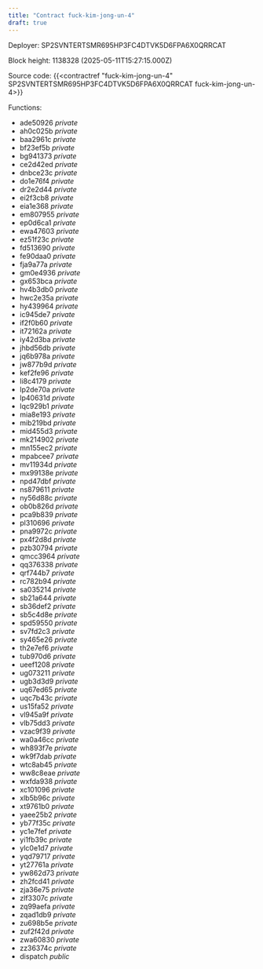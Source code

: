 ```yaml
---
title: "Contract fuck-kim-jong-un-4"
draft: true
---
```

Deployer: SP2SVNTERTSMR695HP3FC4DTVK5D6FPA6X0QRRCAT


 



Block height: 1138328 (2025-05-11T15:27:15.000Z)

Source code: {{<contractref "fuck-kim-jong-un-4" SP2SVNTERTSMR695HP3FC4DTVK5D6FPA6X0QRRCAT fuck-kim-jong-un-4>}}

Functions:

* ade50926 _private_
* ah0c025b _private_
* baa2961c _private_
* bf23ef5b _private_
* bg941373 _private_
* ce2d42ed _private_
* dnbce23c _private_
* do1e76f4 _private_
* dr2e2d44 _private_
* ei2f3cb8 _private_
* eia1e368 _private_
* em807955 _private_
* ep0d6ca1 _private_
* ewa47603 _private_
* ez51f23c _private_
* fd513690 _private_
* fe90daa0 _private_
* fja9a77a _private_
* gm0e4936 _private_
* gx653bca _private_
* hv4b3db0 _private_
* hwc2e35a _private_
* hy439964 _private_
* ic945de7 _private_
* if2f0b60 _private_
* it72162a _private_
* iy42d3ba _private_
* jhbd56db _private_
* jq6b978a _private_
* jw877b9d _private_
* kef2fe96 _private_
* li8c4179 _private_
* lp2de70a _private_
* lp40631d _private_
* lqc929b1 _private_
* mia8e193 _private_
* mib219bd _private_
* mid455d3 _private_
* mk214902 _private_
* mn155ec2 _private_
* mpabcee7 _private_
* mv11934d _private_
* mx99138e _private_
* npd47dbf _private_
* ns879611 _private_
* ny56d88c _private_
* ob0b826d _private_
* pca9b839 _private_
* pl310696 _private_
* pna9972c _private_
* px4f2d8d _private_
* pzb30794 _private_
* qmcc3964 _private_
* qq376338 _private_
* qrf744b7 _private_
* rc782b94 _private_
* sa035214 _private_
* sb21a644 _private_
* sb36def2 _private_
* sb5c4d8e _private_
* spd59550 _private_
* sv7fd2c3 _private_
* sy465e26 _private_
* th2e7ef6 _private_
* tub970d6 _private_
* ueef1208 _private_
* ug073211 _private_
* ugb3d3d9 _private_
* uq67ed65 _private_
* uqc7b43c _private_
* us15fa52 _private_
* vl945a9f _private_
* vlb75dd3 _private_
* vzac9f39 _private_
* wa0a46cc _private_
* wh893f7e _private_
* wk9f7dab _private_
* wtc8ab45 _private_
* ww8c8eae _private_
* wxfda938 _private_
* xc101096 _private_
* xlb5b96c _private_
* xt9761b0 _private_
* yaee25b2 _private_
* yb77f35c _private_
* yc1e7fef _private_
* yi1fb39c _private_
* ylc0e1d7 _private_
* yqd79717 _private_
* yt27761a _private_
* yw862d73 _private_
* zh2fcd41 _private_
* zja36e75 _private_
* zlf3307c _private_
* zq99aefa _private_
* zqad1db9 _private_
* zu698b5e _private_
* zuf2f42d _private_
* zwa60830 _private_
* zz36374c _private_
* dispatch _public_
